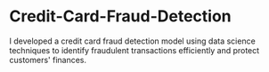 # Credit-Card-Fraud-Detection
I developed a credit card fraud detection model using data science techniques to identify fraudulent transactions efficiently and protect customers' finances.

